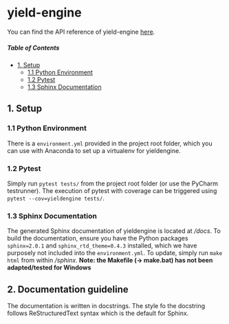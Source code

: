 # yield-engine

You can find the API reference of yield-engine [here](https://git.sourceai.io/pages/schneider-joerg/yield-engine/).

##### Table of Contents  

<!-- TOC depthFrom:2 -->

- [1. Setup](#1-setup)
    - [1.1 Python Environment](#11-python-environment)
    - [1.2 Pytest](#12-pytest)
    - [1.3 Sphinx Documentation](#13-sphinx-documentation)

## 1. Setup
### 1.1 Python Environment
There is a `environment.yml` provided in the project root folder, which you can use with Anaconda to set up a virtualenv for yieldengine.
### 1.2 Pytest
Simply run `pytest tests/` from the project root folder (or use the PyCharm testrunner). The execution of pytest with coverage can be triggered using `pytest --cov=yieldengine tests/`.
### 1.3 Sphinx Documentation
The generated Sphinx documentation of yieldengine is located at _/docs_. To build the documentation, ensure you have the Python packages `sphinx=2.0.1` and `sphinx_rtd_theme=0.4.3` installed, which we have purposely not included into the `environment.yml`. To update, simply run `make html` from within _/sphinx_. **Note: the Makefile (-> make.bat) has not been adapted/tested for Windows**

## 2. Documentation guideline
The documentation is written in docstrings. 
The style fo the docstring follows ReStructuredText syntax which is the default for 
Sphinx.


 